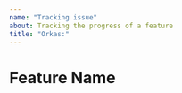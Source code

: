 ```yaml
---
name: "Tracking issue"
about: Tracking the progress of a feature
title: "Orkas:"
---
```


# Feature Name
